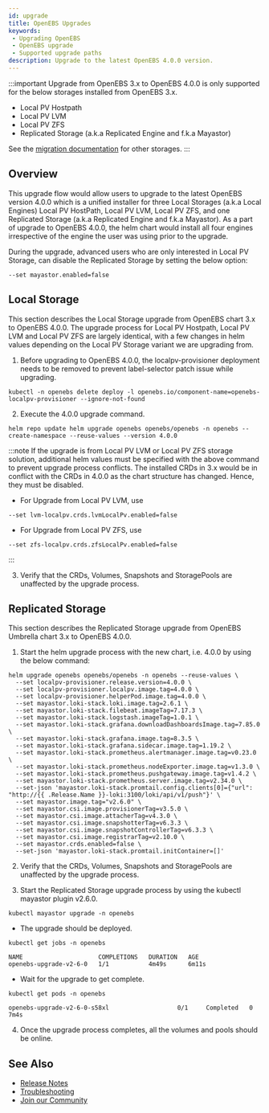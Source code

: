 ```yaml
---
id: upgrade
title: OpenEBS Upgrades
keywords:
 - Upgrading OpenEBS
 - OpenEBS upgrade
 - Supported upgrade paths
description: Upgrade to the latest OpenEBS 4.0.0 version.
---
```


:::important
Upgrade from OpenEBS 3.x to OpenEBS 4.0.0 is only supported for the below storages installed from OpenEBS 3.x.

- Local PV Hostpath
- Local PV LVM
- Local PV ZFS
- Replicated Storage (a.k.a Replicated Engine and f.k.a Mayastor)

See the [migration documentation](../user-guides/data-migration/migration-overview.md) for other storages.
:::

## Overview

This upgrade flow would allow users to upgrade to the latest OpenEBS version 4.0.0 which is a unified installer for three Local Storages (a.k.a Local Engines) Local PV HostPath, Local PV LVM, Local PV ZFS, and one Replicated Storage (a.k.a Replicated Engine and f.k.a Mayastor). 
As a part of upgrade to OpenEBS 4.0.0, the helm chart would install all four engines irrespective of the engine the user was using prior to the upgrade. 

During the upgrade, advanced users who are only interested in Local PV Storage, can disable the Replicated Storage by setting the below option:

```
--set mayastor.enabled=false
```

## Local Storage

This section describes the Local Storage upgrade from OpenEBS chart 3.x to OpenEBS 4.0.0. The upgrade process for Local PV Hostpath, Local PV LVM and Local PV ZFS are largely identical, with a few changes in helm values depending on the Local PV Storage variant we are upgrading from.

1. Before upgrading to OpenEBS 4.0.0, the localpv-provisioner deployment needs to be removed to prevent label-selector patch issue while upgrading.

```
kubectl -n openebs delete deploy -l openebs.io/component-name=openebs-localpv-provisioner --ignore-not-found
```

2. Execute the 4.0.0 upgrade command. 

```
helm repo update helm upgrade openebs openebs/openebs -n openebs --create-namespace --reuse-values --version 4.0.0
```

:::note
If the upgrade is from Local PV LVM or Local PV ZFS storage solution, additional helm values must be specified with the above command to prevent upgrade process conflicts. The installed CRDs in 3.x would be in conflict with the CRDs in 4.0.0 as the chart structure has changed. Hence, they must be disabled.


- For Upgrade from Local PV LVM, use

```
--set lvm-localpv.crds.lvmLocalPv.enabled=false
```

- For Upgrade from Local PV ZFS, use

```
--set zfs-localpv.crds.zfsLocalPv.enabled=false
```
:::

3. Verify that the CRDs, Volumes, Snapshots and StoragePools are unaffected by the upgrade process.

## Replicated Storage

This section describes the Replicated Storage upgrade from OpenEBS Umbrella chart 3.x to OpenEBS 4.0.0.

1. Start the helm upgrade process with the new chart, i.e. 4.0.0 by using the below command:

```
helm upgrade openebs openebs/openebs -n openebs --reuse-values \
  --set localpv-provisioner.release.version=4.0.0 \
  --set localpv-provisioner.localpv.image.tag=4.0.0 \
  --set localpv-provisioner.helperPod.image.tag=4.0.0 \
  --set mayastor.loki-stack.loki.image.tag=2.6.1 \
  --set mayastor.loki-stack.filebeat.imageTag=7.17.3 \
  --set mayastor.loki-stack.logstash.imageTag=1.0.1 \
  --set mayastor.loki-stack.grafana.downloadDashboardsImage.tag=7.85.0 \
  --set mayastor.loki-stack.grafana.image.tag=8.3.5 \
  --set mayastor.loki-stack.grafana.sidecar.image.tag=1.19.2 \
  --set mayastor.loki-stack.prometheus.alertmanager.image.tag=v0.23.0 \
  --set mayastor.loki-stack.prometheus.nodeExporter.image.tag=v1.3.0 \
  --set mayastor.loki-stack.prometheus.pushgateway.image.tag=v1.4.2 \
  --set mayastor.loki-stack.prometheus.server.image.tag=v2.34.0 \
  --set-json 'mayastor.loki-stack.promtail.config.clients[0]={"url": "http://{{ .Release.Name }}-loki:3100/loki/api/v1/push"}' \
  --set mayastor.image.tag="v2.6.0" \
  --set mayastor.csi.image.provisionerTag=v3.5.0 \
  --set mayastor.csi.image.attacherTag=v4.3.0 \
  --set mayastor.csi.image.snapshotterTag=v6.3.3 \
  --set mayastor.csi.image.snapshotControllerTag=v6.3.3 \
  --set mayastor.csi.image.registrarTag=v2.10.0 \
  --set mayastor.crds.enabled=false \
  --set-json 'mayastor.loki-stack.promtail.initContainer=[]'
```

2. Verify that the CRDs, Volumes, Snapshots and StoragePools are unaffected by the upgrade process.

3. Start the Replicated Storage upgrade process by using the kubectl mayastor plugin v2.6.0.

```
kubectl mayastor upgrade -n openebs
```

- The upgrade should be deployed. 

```
kubectl get jobs -n openebs 

NAME                     COMPLETIONS   DURATION   AGE 
openebs-upgrade-v2-6-0   1/1           4m49s      6m11s
```

- Wait for the upgrade to get complete.

```
kubectl get pods -n openebs

openebs-upgrade-v2-6-0-s58xl                   0/1     Completed   0          7m4s
```

4. Once the upgrade process completes, all the volumes and pools should be online.

## See Also

- [Release Notes](../releases.md)
- [Troubleshooting](../troubleshooting/troubleshooting-local-engine.md)
- [Join our Community](../community.md)


